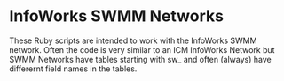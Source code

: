 # InfoWorks SWMM Networks
These Ruby scripts are intended to work with the InfoWorks SWMM network.  Often the code is very similar to an ICM InfoWorks Network but SWMM Networks have tables starting with sw_ and often (always) have differernt field names in the tables.  
